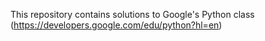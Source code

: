 This repository contains solutions to Google's Python class (https://developers.google.com/edu/python?hl=en)
